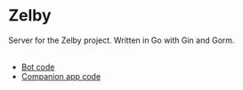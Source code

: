 # Zelby

Server for the Zelby project. Written in Go with Gin and Gorm.
<br>
</br>

- [Bot code](https://github.com/RangoDisco/zelby/tree/main/bot)
- [Companion app code](https://github.com/RangoDisco/zelby-companion)